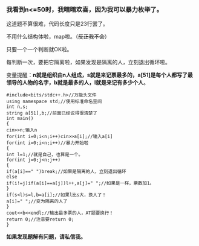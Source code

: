 ### 我看到n<=50时，我暗暗欢喜，因为我可以暴力枚举了。
这道题不算很难，代码长度只是23行罢了。

不用什么结构体啦，map啦。（~~反正我不会~~）

只要一个一个判断就OK啦。

每判断一次，要把它隔离啦，如果发现是隔离的人，立刻退出循环啦。

变量提醒：**n就是组织由n人组成，s就是来记票最多的，a[51]是每个人都写了最领导的人物的名字，b就是最多的人，l就是来记有多少个人**。

```
#include<bits/stdc++.h>//万能头文件
using namespace std;//使用标准命名空间
int n,s;
string a[51],b;//前面已经说得很清楚了
int main()
{
cin>>n;输入n
for(int i=0;i<n;i++)cin>>a[i];//输入a[i]
for(int i=0;i<n;i++)//暴力开始啦
{
int l=1;//就是自己，也算是一个。
for(int j=0;j<n;j++)
{
if(a[i]==" ")break;//如果是隔离的人，立刻退出循环
else 
if(i!=j)if(a[i]==a[j])l++,a[j]=" ";//如果是一样，票数加1。
}
if(s<l)s=l,b=a[i];//如果l比s大，换人了！
a[i]=" ";//变为隔离的人了
}
cout<<b<<endl;//输出最多票的人，AT题要换行！
return 0;//注意要return 0;
}
```

**如果发现题解有问题，请私信我。**
